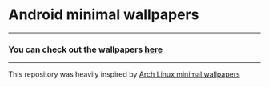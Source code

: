 # Android minimal wallpapers
---
### You can check out the wallpapers [here](/misc/WPShowcase.md)
---
This repository was heavily inspired by [Arch Linux minimal wallpapers](https://github.com/LagrangianLad/arch-minimal-wallpapers/)
